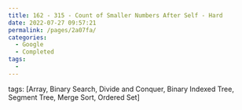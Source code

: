 ```yaml
---
title: 162 - 315 - Count of Smaller Numbers After Self - Hard
date: 2022-07-27 09:57:21
permalink: /pages/2a07fa/
categories:
  - Google
  - Completed
tags:
  - 
---
```

tags: [Array, Binary Search, Divide and Conquer, Binary Indexed Tree, Segment Tree, Merge Sort, Ordered Set]